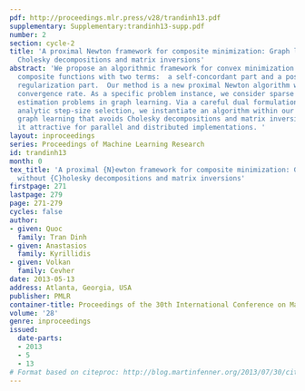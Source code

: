```yaml
---
pdf: http://proceedings.mlr.press/v28/trandinh13.pdf
supplementary: Supplementary:trandinh13-supp.pdf
number: 2
section: cycle-2
title: 'A proximal Newton framework for composite minimization: Graph learning without
  Cholesky decompositions and matrix inversions'
abstract: 'We propose an algorithmic framework for convex minimization problems of
  composite functions with two terms:  a self-concordant part and a possibly nonsmooth
  regularization part.  Our method is a new proximal Newton algorithm with local quadratic
  convergence rate. As a specific problem instance, we consider sparse precision matrix
  estimation problems in graph learning. Via a careful dual formulation and a novel
  analytic step-size selection, we instantiate an algorithm within our framework for
  graph learning that avoids Cholesky decompositions and matrix inversions, making
  it attractive for parallel and distributed implementations. '
layout: inproceedings
series: Proceedings of Machine Learning Research
id: trandinh13
month: 0
tex_title: 'A proximal {N}ewton framework for composite minimization: Graph learning
  without {C}holesky decompositions and matrix inversions'
firstpage: 271
lastpage: 279
page: 271-279
cycles: false
author:
- given: Quoc
  family: Tran Dinh
- given: Anastasios
  family: Kyrillidis
- given: Volkan
  family: Cevher
date: 2013-05-13
address: Atlanta, Georgia, USA
publisher: PMLR
container-title: Proceedings of the 30th International Conference on Machine Learning
volume: '28'
genre: inproceedings
issued:
  date-parts:
  - 2013
  - 5
  - 13
# Format based on citeproc: http://blog.martinfenner.org/2013/07/30/citeproc-yaml-for-bibliographies/
---
```

